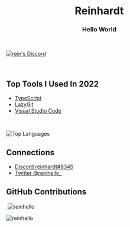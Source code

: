 <h1 align="center">Reinhardt</h1>
<h3 align="center">Hello World</h3>
<br>
<p><a href="https://discord.gg/fmxR8hUPSw" target="_blank"><img align="center" src="https://discord.com/api/guilds/754910336544538655/widget.png?style=shield" alt="rein's Discord"></a></p>
<br>

## Top Tools I Used In 2022

- [TypeScript](https://www.typescriptlang.org)
- [LazyGit](https://github.com/jesseduffield/lazygit)
- [Visual Studio Code](https://code.visualstudio.com)

<br>

![Top Languages](https://github-readme-stats.vercel.app/api/top-langs/?username=reinhello&layout=compact&theme=radical&locale=en)

## Connections

- [Discord reinhardt#8345](https://discord.com/user/516186529547288576)
- [Twitter @reinhello_](https://twitter.com/reinhello_)

## GitHub Contributions

<p>&nbsp;<img align="center" src="https://github-readme-stats.vercel.app/api?username=reinhello&show_icons=true&theme=radical&locale=en" alt="reinhello" /></p>

<p><img align="center" src="https://github-readme-streak-stats.herokuapp.com/?user=reinhello&theme=radical&locale=en" alt="reinhello" /></p>
